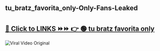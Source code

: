 
 ## tu_bratz_favorita_only-Only-Fans-Leaked

# <h2><a href="https://clipsfans.com/tu_bratz_favorita_only&ref=git">🔗 Click to LINKS ⏩⏩ 👉 🟢 tu bratz favorita only </a></h2>

<a href="https://clipsfans.com/tu_bratz_favorita_only&ref=git" rel="nofollow" data-target="animated-image.originalLink"><img src="https://i.ibb.co.com/xMMVF88/686577567.gif" alt="Viral Video Original" style="max-width: 100%; display: inline-block;" data-target="animated-image.originalImage"></a>
